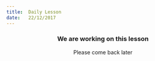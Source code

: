 ```yaml
---
title:  Daily Lesson
date:   22/12/2017
---
```


### <center>We are working on this lesson</center>
<center>Please come back later</center>